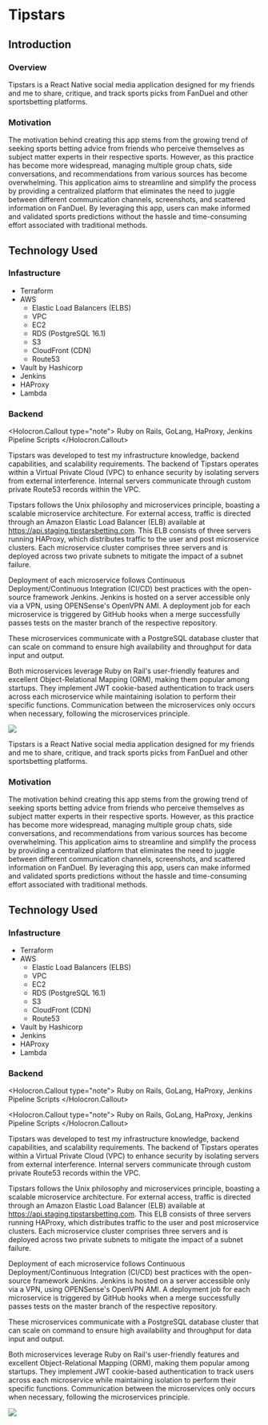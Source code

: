 # Tipstars

## **Introduction**

### Overview

Tipstars is a React Native social media application designed for my friends and me to share, critique, and track sports picks from FanDuel and other sportsbetting platforms.

### Motivation

The motivation behind creating this app stems from the growing trend of seeking sports betting advice from friends who perceive themselves as subject matter experts in their respective sports. However, as this practice has become more widespread, managing multiple group chats, side conversations, and recommendations from various sources has become overwhelming. This application aims to streamline and simplify the process by providing a centralized platform that eliminates the need to juggle between different communication channels, screenshots, and scattered information on FanDuel. By leveraging this app, users can make informed and validated sports predictions without the hassle and time-consuming effort associated with traditional methods.

## Technology Used

### Infastructure

- Terraform
- AWS
  - Elastic Load Balancers (ELBS)
  - VPC
  - EC2
  - RDS (PostgreSQL 16.1)
  - S3
  - CloudFront (CDN)
  - Route53
- Vault by Hashicorp
- Jenkins
- HAProxy
- Lambda

### Backend

&lt;Holocron.Callout type="note"&gt; Ruby on Rails, GoLang, HaProxy, Jenkins Pipeline Scripts &lt;/Holocron.Callout&gt;

Tipstars was developed to test my infrastructure knowledge, backend capabilities, and scalability requirements. The backend of Tipstars operates within a Virtual Private Cloud (VPC) to enhance security by isolating servers from external interference. Internal servers communicate through custom private Route53 records within the VPC.

Tipstars follows the Unix philosophy and microservices principle, boasting a scalable microservice architecture. For external access, traffic is directed through an Amazon Elastic Load Balancer (ELB) available at https://api.staging.tipstarsbetting.com. This ELB consists of three servers running HAProxy, which distributes traffic to the user and post microservice clusters. Each microservice cluster comprises three servers and is deployed across two private subnets to mitigate the impact of a subnet failure.

Deployment of each microservice follows Continuous Deployment/Continuous Integration (CI/CD) best practices with the open-source framework Jenkins. Jenkins is hosted on a server accessible only via a VPN, using OPENSense's OpenVPN AMI. A deployment job for each microservice is triggered by GitHub hooks when a merge successfully passes tests on the master branch of the respective repository.

These microservices communicate with a PostgreSQL database cluster that can scale on command to ensure high availability and throughput for data input and output.

Both microservices leverage Ruby on Rail's user-friendly features and excellent Object-Relational Mapping (ORM), making them popular among startups. They implement JWT cookie-based authentication to track users across each microservice while maintaining isolation to perform their specific functions. Communication between the microservices only occurs when necessary, following the microservices principle.

![](https://holocron.so/uploads/128b6c33-image.png)

Tipstars is a React Native social media application designed for my friends and me to share, critique, and track sports picks from FanDuel and other sportsbetting platforms.

### Motivation

The motivation behind creating this app stems from the growing trend of seeking sports betting advice from friends who perceive themselves as subject matter experts in their respective sports. However, as this practice has become more widespread, managing multiple group chats, side conversations, and recommendations from various sources has become overwhelming. This application aims to streamline and simplify the process by providing a centralized platform that eliminates the need to juggle between different communication channels, screenshots, and scattered information on FanDuel. By leveraging this app, users can make informed and validated sports predictions without the hassle and time-consuming effort associated with traditional methods.

## Technology Used

### Infastructure

- Terraform
- AWS
  - Elastic Load Balancers (ELBS)
  - VPC
  - EC2
  - RDS (PostgreSQL 16.1)
  - S3
  - CloudFront (CDN)
  - Route53
- Vault by Hashicorp
- Jenkins
- HAProxy
- Lambda

### Backend

&lt;Holocron.Callout type="note"&gt;
Ruby on Rails, GoLang, HaProxy, Jenkins Pipeline Scripts
&lt;/Holocron.Callout&gt;

&lt;Holocron.Callout type="note"&gt; Ruby on Rails, GoLang, HaProxy, Jenkins Pipeline Scripts &lt;/Holocron.Callout&gt;

Tipstars was developed to test my infrastructure knowledge, backend capabilities, and scalability requirements. The backend of Tipstars operates within a Virtual Private Cloud (VPC) to enhance security by isolating servers from external interference. Internal servers communicate through custom private Route53 records within the VPC.

Tipstars follows the Unix philosophy and microservices principle, boasting a scalable microservice architecture. For external access, traffic is directed through an Amazon Elastic Load Balancer (ELB) available at https://api.staging.tipstarsbetting.com. This ELB consists of three servers running HAProxy, which distributes traffic to the user and post microservice clusters. Each microservice cluster comprises three servers and is deployed across two private subnets to mitigate the impact of a subnet failure.

Deployment of each microservice follows Continuous Deployment/Continuous Integration (CI/CD) best practices with the open-source framework Jenkins. Jenkins is hosted on a server accessible only via a VPN, using OPENSense's OpenVPN AMI. A deployment job for each microservice is triggered by GitHub hooks when a merge successfully passes tests on the master branch of the respective repository.

These microservices communicate with a PostgreSQL database cluster that can scale on command to ensure high availability and throughput for data input and output.

Both microservices leverage Ruby on Rail's user-friendly features and excellent Object-Relational Mapping (ORM), making them popular among startups. They implement JWT cookie-based authentication to track users across each microservice while maintaining isolation to perform their specific functions. Communication between the microservices only occurs when necessary, following the microservices principle.

![](https://holocron.so/uploads/128b6c33-image.png)